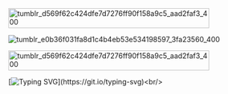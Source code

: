<img width="400" height="40" alt="tumblr_d569f62c424dfe7d7276ff90f158a9c5_aad2faf3_400" src="https://github.com/user-attachments/assets/93879a16-ce5c-4e04-a63f-cb398fb3434f" />  


![tumblr_e0b36f031fa8d1c4b4eb53e534198597_3fa23560_400](https://github.com/user-attachments/assets/aeeca0b0-0faf-4f82-a71f-6d22ebf26024)

 <img width="400" height="40" alt="tumblr_d569f62c424dfe7d7276ff90f158a9c5_aad2faf3_400" src="https://github.com/user-attachments/assets/fdea8761-3ed4-4d8d-9ec6-f8ebf4302a2d" />  

 
  [![Typing SVG](https://readme-typing-svg.demolab.com?font=Fira+Code&size=27&pause=2000&color=26400B&width=435&lines=his+smile+makes+me+smile.)](https://git.io/typing-svg)<br/>


